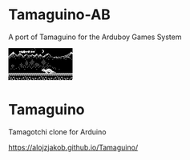 # Tamaguino-AB
A port of Tamaguino for the Arduboy Games System

![Screenshot](ArduboyRecording.gif)
# Tamaguino
Tamagotchi clone for Arduino

https://alojzjakob.github.io/Tamaguino/
